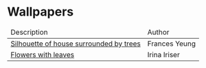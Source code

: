 <h1>Wallpapers</h1>
<table>
	<thead>
		<tr>
			<td>Description</td>
			<td>Author</td>
		</tr>
	</thead>
	<tbody>
		<tr>
			<td><a href="https://unsplash.com/photos/PkFM6__b0Rw">Silhouette of house surrounded by trees</a></td>
			<td>Frances Yeung</td>
		</tr>
		<tr>
			<td><a href="https://unsplash.com/photos/DuObvMLmc8M">Flowers with leaves</a></td>
			<td>Irina Iriser</td>
		</tr>
	</tbody>
</table>
